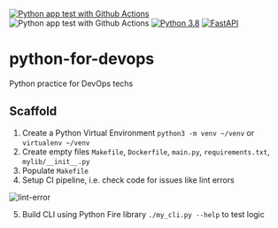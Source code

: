 [![Python app test with Github Actions](https://github.com/RKAnonymous/python-for-devops/actions/workflows/devops.yml/badge.svg)](https://github.com/RKAnonymous/python-for-devops/actions/workflows/devops.yml)
![Python app test with Github Actions](https://codebuild.us-east-1.amazonaws.com/badges?uuid=eyJlbmNyeXB0ZWREYXRhIjoiVnRJLzh4OUh0S2ZLQUQ5OVp1QkM1Q1Z0NmIzNzg0NHpjaDFpUXQvNmN2Ny9lZ24zZmN6WkxvQnBLMnRlZlRvZHBFSE5QZTZrVE5sY1hvRnM4NkliMHRNPSIsIml2UGFyYW1ldGVyU3BlYyI6IkFHamlIZU4yS2pLOUJpa0giLCJtYXRlcmlhbFNldFNlcmlhbCI6MX0%3D&branch=main)
[![Python 3.8](https://img.shields.io/badge/python-3.8-blue.svg?logo=Python&logoColor=yellow)](https://www.python.org/downloads/release/python-360/)
[![FastAPI](https://img.shields.io/badge/FastAPI-0.85.0-009688.svg?style=flat&logo=FastAPI&logoColor=white)](https://fastapi.tiangolo.com)


# python-for-devops
Python practice for DevOps techs

## Scaffold

1. Create a Python Virtual Environment `python3 -m venv ~/venv` or `virtualenv ~/venv`
2. Create empty files `Makefile`, `Dockerfile`, `main.py`, `requirements.txt`, `mylib/__init__.py`
3. Populate `Makefile`
4. Setup CI pipeline, i.e. check code for issues like lint errors

![lint-error](https://user-images.githubusercontent.com/104907216/193566005-29973d8b-57c1-4c53-8e84-ea19e6b298f8.png)

5. Build CLI using Python Fire library `./my_cli.py --help` to test logic
